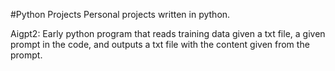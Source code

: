 #Python Projects
Personal projects written in python.

Aigpt2: Early python program that reads training data given a txt file, a given prompt in the code, and outputs a txt file with the content given from the prompt.
